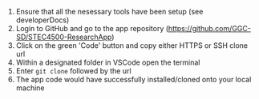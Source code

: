 1. Ensure that all the nesessary tools have been setup (see developerDocs)
2. Login to GitHub and go to the app repository (https://github.com/GGC-SD/STEC4500-ResearchApp)
3. Click on the green 'Code' button and copy either HTTPS or SSH clone url
4. Within a designated folder in VSCode open the terminal
5. Enter `git clone` followed by the url
6. The app code would have successfully installed/cloned onto your local machine
